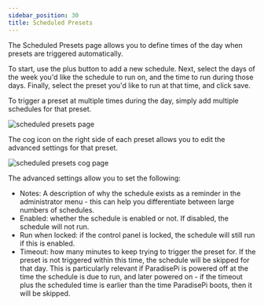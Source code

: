 ```yaml
---
sidebar_position: 30
title: Scheduled Presets
---
```


The Scheduled Presets page allows you to define times of the day when presets are triggered automatically. 

To start, use the plus button to add a new schedule. Next, select the days of the week you'd like the schedule to run on, and the time to run during those days. Finally, select the preset you'd like to run at that time, and click save.

To trigger a preset at multiple times during the day, simply add multiple schedules for that preset.

![scheduled presets page](@site/static/img/tutorial/admin/admin-scheduled-presets.png)

The cog icon on the right side of each preset allows you to edit the advanced settings for that preset.

![scheduled presets cog page](@site/static/img/tutorial/admin/admin-scheduled-presets-cog.png)

The advanced settings allow you to set the following:

 - Notes: A description of why the schedule exists as a reminder in the administrator menu - this can help you differentiate between large numbers of schedules.
 - Enabled: whether the schedule is enabled or not. If disabled, the schedule will not run.
 - Run when locked: if the control panel is locked, the schedule will still run if this is enabled.
 - Timeout: how many minutes to keep trying to trigger the preset for. If the preset is not triggered within this time, the schedule will be skipped for that day. This is particularly relevant if ParadisePi is powered off at the time the schedule is due to run, and later powered on - if the timeout plus the scheduled time is earlier than the time ParadisePi boots, then it will be skipped.